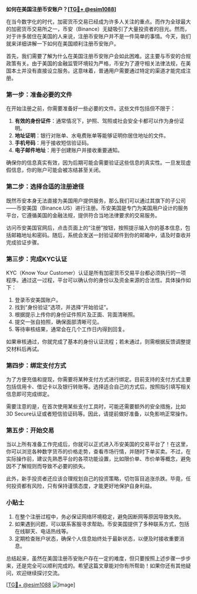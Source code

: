**如何在美国注册币安账户？[[TG💪+ @esim1088](https://t.me/s/esim1088)]**

在当今数字化的时代，加密货币交易已经成为许多人关注的重点。而作为全球最大的加密货币交易所之一，币安（Binance）无疑吸引了大量投资者的目光。然而，对于许多居住在美国的人来说，注册币安账户并不是一件简单的事情。今天，我们就来详细讲解一下如何在美国顺利注册币安账户。

首先，我们需要了解为什么在美国注册币安账户会如此困难。这主要与币安的合规政策有关。由于美国的金融监管环境较为严格，币安为了遵守相关法律法规，在美国本土并没有直接设立服务。这意味着，普通用户需要通过特定的渠道才能完成注册。

### 第一步：准备必要的文件

在开始注册之前，你需要准备好一些必要的文件。这些文件包括但不限于：

1. **有效的身份证件**：通常情况下，护照、驾照或社会安全卡都可以作为身份证明。
2. **地址证明**：银行对账单、水电费账单等能够证明你居住地址的文件。
3. **手机号码**：用于接收短信验证码。
4. **电子邮件地址**：用于创建账户并接收重要通知。

确保你的信息真实有效，因为后期可能会需要验证这些信息的真实性。一旦发现虚假信息，你的账户可能会被冻结甚至关闭。

### 第二步：选择合适的注册途径

既然币安本身无法直接为美国用户提供服务，那么我们可以通过其旗下的子公司——币安美国（Binance.US）进行注册。币安美国是专门为美国用户设计的服务平台，它遵循美国的金融法规，提供符合当地法律要求的交易服务。

访问币安美国官网后，点击页面上的“注册”按钮，按照提示输入你的基本信息，包括邮箱地址和密码。随后，系统会发送一封验证邮件到你的邮箱中，请及时查收并完成验证步骤。

### 第三步：完成KYC认证

KYC（Know Your Customer）认证是所有加密货币交易平台都必须执行的一项程序。通过这一过程，平台可以确认你的身份以及资金来源的合法性。具体操作如下：

1. 登录币安美国账户。
2. 找到“身份验证”选项，并选择“开始验证”。
3. 根据提示上传你的身份证件照片及正面、背面清晰照。
4. 提交一张自拍照，确保面部清晰可见。
5. 等待审核结果，通常会在几个工作日内得到回复。

如果审核通过，你就完成了基本的身份认证流程；若未通过，则需根据反馈调整提交材料后再试。

### 第四步：绑定支付方式

为了方便充值和提现，你需要将某种支付方式进行绑定。目前支持的支付方式主要包括信用卡、借记卡以及银行转账等。选择适合自己的方式后，按照指引填写相关信息即可完成绑定。

需要注意的是，在首次使用某些支付工具时，可能还需要额外的安全措施，比如3D Secure认证或者短信验证码等。因此，请提前做好准备，以免影响正常操作。

### 第五步：开始交易

当以上所有准备工作完成后，你就可以正式进入币安美国的交易平台了！在这里，你可以浏览各种数字货币的价格走势，查看市场行情，并随时下单买卖。不过，在实际操作前，建议先熟悉平台的各项功能设置，比如限价单、市价单等概念，避免因不了解规则而导致不必要的损失。

此外，新手投资者还应该合理规划自己的投资策略，切勿盲目追涨杀跌。毕竟，任何投资都有风险，只有保持谨慎态度，才能更好地保护自身利益。

### 小贴士

1. 在整个注册过程中，务必保证网络环境稳定，避免因断网等原因导致失败。
2. 如果遇到问题，可以联系客服寻求帮助。币安美国提供了多种联系方式，包括在线聊天、电话热线等。
3. 定期检查账户状态，确保个人信息始终处于最新状态，以便及时接收重要消息。

总结起来，虽然在美国注册币安账户存在一定的难度，但只要按照上述步骤一步步来，还是完全可以顺利完成的。希望这篇文章能对你有所帮助！如果你还有其他疑问，欢迎继续探讨交流。

[[TG💪+ @esim1088](https://t.me/s/esim1088) ![Image](https://i.postimg.cc/4NQfJmqS/Snipaste-2025-05-13-00-14-12.png)]